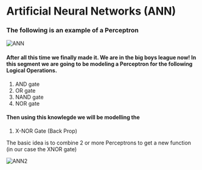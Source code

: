 # Artificial Neural Networks (ANN)

### The following is an example of a Perceptron

![ANN](https://user-images.githubusercontent.com/66634743/96351974-a3116400-10d0-11eb-8649-3b4e8813ecc3.png)


#### After all this time we finally made it. We are in the big boys league now! In this segment we are going to be modeling a Perceptron for the following Logical Operations.

1) AND gate
2) OR gate
3) NAND gate
4) NOR gate

#### Then using this knowlegde we will be modelling the 

1) X-NOR Gate (Back Prop)

The basic idea is to combine 2 or more Perceptrons to get a new function (in our case the XNOR gate)

![ANN2](https://user-images.githubusercontent.com/66634743/96352445-3c8e4500-10d4-11eb-842b-395a76e9a2d1.png)
